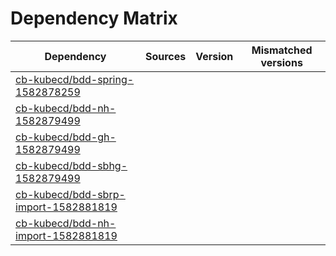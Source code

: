 # Dependency Matrix

Dependency | Sources | Version | Mismatched versions
---------- | ------- | ------- | -------------------
[cb-kubecd/bdd-spring-1582878259](https://github.com/cb-kubecd/bdd-spring-1582878259.git) |  | []() | 
[cb-kubecd/bdd-nh-1582879499](https://github.com/cb-kubecd/bdd-nh-1582879499.git) |  | []() | 
[cb-kubecd/bdd-gh-1582879499](https://github.com/cb-kubecd/bdd-gh-1582879499.git) |  | []() | 
[cb-kubecd/bdd-sbhg-1582879499](https://github.com/cb-kubecd/bdd-sbhg-1582879499.git) |  | []() | 
[cb-kubecd/bdd-sbrp-import-1582881819](https://github.com/cb-kubecd/bdd-sbrp-import-1582881819.git) |  | []() | 
[cb-kubecd/bdd-nh-import-1582881819](https://github.com/cb-kubecd/bdd-nh-import-1582881819.git) |  | []() | 

